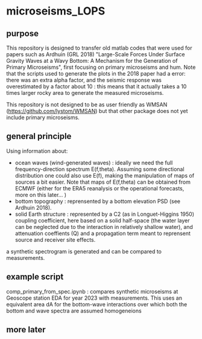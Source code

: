 # microseisms_LOPS
## purpose
This repository is designed to transfer old matlab codes that were used for papers such as Ardhuin (GRL 2018) "Large-Scale Forces Under Surface Gravity Waves at a Wavy
Bottom: A Mechanism for the Generation of Primary Microseisms", first focusing on primary microseisms and hum. Note that the scripts used to generate the plots in the 2018 paper had a error: there was an extra alpha factor, and the seismic response was overestimated by a factor about 10 : this means that it actually takes a 10 times larger rocky area to generate the measured microseisms. 

This repository is not designed to be as user friendly as WMSAN (https://github.com/lystom/WMSAN) but that other package does not yet include primary microseisms. 

## general principle
Using information about: 
- ocean waves (wind-generated waves) : ideally we need the full frequency-direction spectrum E(f,theta). Assuming some directional distribution one could also use E(f), making the manipulation of maps of sources a bit easier. Note that maps of E(f,theta) can be obtained from ECMWF (either for the ERA5 reanalysis or the operational forecasts, more on this later... ) 
- bottom topography                  : reprensented by a bottom elevation PSD (see Ardhuin 2018). 
- solid Earth structure              : represented by a C2 (as in Longuet-Higgins 1950) coupling coefficient, here based on a solid half-space (the water layer can be neglected due to the interaction in relatively shallow water), and attenuation coeffients (Q) and a propagation term meant to reprensent source and receiver site effects. 

a synthetic spectrogram is generated and can be compared to measurements.

## example script
comp_primary_from_spec.ipynb : compares synthetic microseisms at Geoscope station EDA for year 2023 with measurements. This uses an equivalent area dA for the bottom-wave interactions over which both the bottom and wave spectra are assumed homogeneions 

## more later
